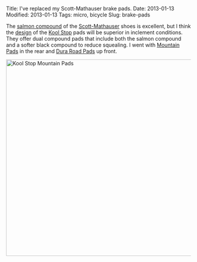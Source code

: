 Title: I've replaced my Scott-Mathauser brake pads.
Date: 2013-01-13
Modified: 2013-01-13
Tags: micro, bicycle
Slug: brake-pads

The [salmon compound](http://sheldonbrown.com/harris/brakeshoes.html#salmon) of the [Scott-Mathauser](https://secure.flickr.com/photos/pigmonkey/6631433603/in/set-72157628707079179) shoes is excellent, but I think the [design](http://sheldonbrown.com/harris/brakeshoes.html#koolstop) of the [Kool Stop](http://www.koolstop.com/) pads will be superior in inclement conditions. They offer dual compound pads that include both the salmon compound and a softer black compound to reduce squealing. I went with [Mountain Pads](http://www.koolstop.com/english/mountain_pad.html) in the rear and [Dura Road Pads](http://www.koolstop.com/english/road_pad.html) up front.

<a href="http://www.flickr.com/photos/pigmonkey/8378204661/" title="Kool Stop Mountain Pads by Pig Monkey, on Flickr"><img src="https://farm9.staticflickr.com/8218/8378204661_023d2ebe02_c.jpg" width="800" height="534" alt="Kool Stop Mountain Pads"></a>
